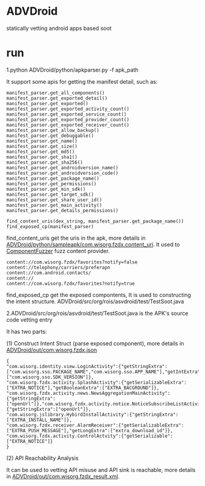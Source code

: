 # ADVDroid
statically vetting android apps based soot
# run
 1.python ADVDroid/python/apkparser.py -f apk_path
  
  It support some apis for getting the manifest detail, such as:

    manifest_parser.get_all_components()
    manifest_parser.get_exported_detail()
    manifest_parser.get_exported()
    manifest_parser.get_exported_activity_count()
    manifest_parser.get_exported_service_count()
    manifest_parser.get_exported_provider_count()
    manifest_parser.get_exported_receiver_count()
    manifest_parser.get_allow_backup()
    manifest_parser.get_debuggable()
    manifest_parser.get_name()
    manifest_parser.get_size()
    manifest_parser.get_md5()
    manifest_parser.get_sha1()
    manifest_parser.get_sha256()
    manifest_parser.get_androidversion_name()
    manifest_parser.get_androidversion_code()
    manifest_parser.get_package_name()
    manifest_parser.get_permissions()
    manifest_parser.get_min_sdk()
    manifest_parser.get_target_sdk()
    manifest_parser.get_share_user_id()
    manifest_parser.get_main_activity()
    manifest_parser.get_details_permissions()

    find_content_uris(dex_string, manifest_parser.get_package_name())
    find_exposed_cp(manifest_parser)
  
  find_content_uris get the uris in the apk, more details in [ADVDroid/python/sampleapk/com.wisorg.fzdx.content_uri](https://github.com/Xbalien/ADVDroid/blob/master/python/sampleapk/com.wisorg.fzdx.content_uri). It used to [ComponentFuzzer](https://github.com/Xbalien/ComponentFuzzer) fuzz content provider.

    content://com.wisorg.fzdx/favorites?notify=false
    content://telephony/carriers/preferapn
    content://com.android.contacts/
    content://
    content://com.wisorg.fzdx/favorites?notify=true
  
  find_exposed_cp get the exposed compontents, It is used to constructing the intent structure.  ADVDroid/src/org/rois/asvdroid/test/TestSoot.java 
  
  2.ADVDroid/src/org/rois/asvdroid/test/TestSoot.java is the APK's source code vetting entry
  
  It has two parts:
  
  (1) Construct Intent Struct (parse exposed component), more details in [ADVDroid/out/com.wisorg.fzdx.json](https://github.com/Xbalien/ADVDroid/blob/master/out/com.wisorg.fzdx.json)
  
    
    {
    "com.wisorg.identity.view.LoginActivity":{"getStringExtra":["com.wisorg.sso.PACKAGE_NAME","com.wisorg.sso.APP_NAME"],"getIntExtra":["com.wisorg.sso.SDK_VERSION"]},
    "com.wisorg.fzdx.activity.SplashActivity":{"getSerializableExtra":["EXTRA_NOTICE"],"getBooleanExtra":["EXTRA_BACGROUND"]},
    "com.wisorg.fzdx.activity.news.NewsAggregationMainActivity":{"getStringExtra":["openUrl"]},"com.wisorg.fzdx.activity.notice.NoticeSubscribeListActivity":{"getStringExtra":["openUrl"]},
    "com.wisorg.jslibrary.HybirdInstallActivity":{"getStringExtra":["EXTRA_INSTALL_NAME"]},
    "com.wisorg.fzdx.receiver.AlarmReceiver":{"getSerializableExtra":["EXTRA_PUSH_MESSAGE"],"getLongExtra":["extra_download_id"]},
    "com.wisorg.fzdx.activity.ControlActvity":{"getSerializable":["EXTRA_NOTICE"]}
    }
  
  (2) API Reachability Analysis
  
  It can be used to vetting API misuse and API sink is reachable, more details in [ADVDroid/out/com.wisorg.fzdx_result.xml](https://github.com/Xbalien/ADVDroid/blob/master/out/com.wisorg.fzdx_result.xml).



  